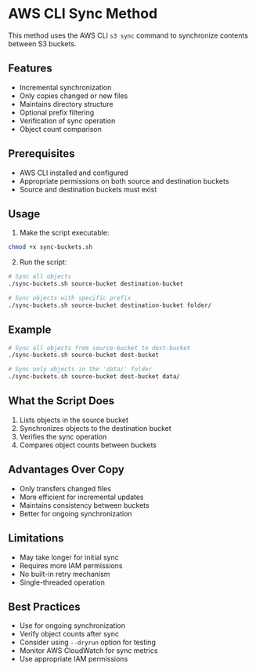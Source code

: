 # AWS CLI Sync Method

This method uses the AWS CLI `s3 sync` command to synchronize contents between S3 buckets.

## Features
- Incremental synchronization
- Only copies changed or new files
- Maintains directory structure
- Optional prefix filtering
- Verification of sync operation
- Object count comparison

## Prerequisites
- AWS CLI installed and configured
- Appropriate permissions on both source and destination buckets
- Source and destination buckets must exist

## Usage

1. Make the script executable:
```bash
chmod +x sync-buckets.sh
```

2. Run the script:
```bash
# Sync all objects
./sync-buckets.sh source-bucket destination-bucket

# Sync objects with specific prefix
./sync-buckets.sh source-bucket destination-bucket folder/
```

## Example
```bash
# Sync all objects from source-bucket to dest-bucket
./sync-buckets.sh source-bucket dest-bucket

# Sync only objects in the 'data/' folder
./sync-buckets.sh source-bucket dest-bucket data/
```

## What the Script Does
1. Lists objects in the source bucket
2. Synchronizes objects to the destination bucket
3. Verifies the sync operation
4. Compares object counts between buckets

## Advantages Over Copy
- Only transfers changed files
- More efficient for incremental updates
- Maintains consistency between buckets
- Better for ongoing synchronization

## Limitations
- May take longer for initial sync
- Requires more IAM permissions
- No built-in retry mechanism
- Single-threaded operation

## Best Practices
- Use for ongoing synchronization
- Verify object counts after sync
- Consider using `--dryrun` option for testing
- Monitor AWS CloudWatch for sync metrics
- Use appropriate IAM permissions 